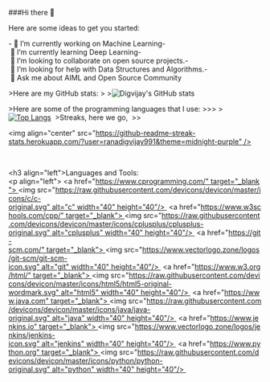 ###Hi there 👋​

Here are some ideas to get you started:

​-​ 🔭 I’m currently working on Machine Learning
​-​ 🌱 I’m currently learning Deep Learning
​-​ 👯 I’m looking to collaborate on open source projects.
​-​ 🤔 I’m looking for help with Data Structures and Algorithms.
​-​ 💬 Ask me about AIML and Open Source Community

​>​Here are my GitHub stats:​
​>​
​>​![Digvijay's GitHub stats](https://github-readme-stats.vercel.app/api?username=ranadigvijay991&theme=midnight-purple&show_icons=true) ​
​

​>​Here are some of the programming languages that I use:​
​>​
​>​>​
​>​[![Top Langs](https://github-readme-stats.vercel.app/api/top-langs/?username=animesh-deka&theme=midnight-purple&layout=compact)](https://github.com/ranadigvijay991/github-readme-stats)​
​
​>​Streaks, here we go, ​
​>​
​>​<p><img align="center" src="https://github-readme-streak-stats.herokuapp.com/?user=ranadigvijay991&theme=midnight-purple" /></p>​
​

<h3 align="left">Languages and Tools:</h3>
<p align="left"> <a href="https://www.cprogramming.com/" target="_blank"> <img src="https://raw.githubusercontent.com/devicons/devicon/master/icons/c/c-original.svg" alt="c" width="40" height="40"/> </a> <a href="https://www.w3schools.com/cpp/" target="_blank"> <img src="https://raw.githubusercontent.com/devicons/devicon/master/icons/cplusplus/cplusplus-original.svg" alt="cplusplus" width="40" height="40"/> </a> <a href="https://git-scm.com/" target="_blank"> <img src="https://www.vectorlogo.zone/logos/git-scm/git-scm-icon.svg" alt="git" width="40" height="40"/> </a> <a href="https://www.w3.org/html/" target="_blank"> <img src="https://raw.githubusercontent.com/devicons/devicon/master/icons/html5/html5-original-wordmark.svg" alt="html5" width="40" height="40"/> </a> <a href="https://www.java.com" target="_blank"> <img src="https://raw.githubusercontent.com/devicons/devicon/master/icons/java/java-original.svg" alt="java" width="40" height="40"/> </a> <a href="https://www.jenkins.io" target="_blank"> <img src="https://www.vectorlogo.zone/logos/jenkins/jenkins-icon.svg" alt="jenkins" width="40" height="40"/> </a> <a href="https://www.python.org" target="_blank"> <img src="https://raw.githubusercontent.com/devicons/devicon/master/icons/python/python-original.svg" alt="python" width="40" height="40"/> </a> </p>

